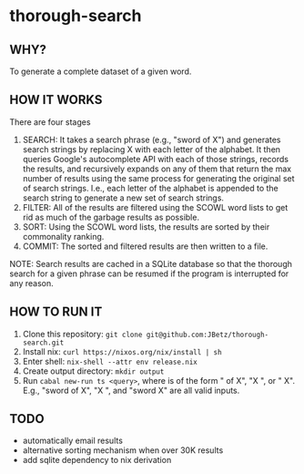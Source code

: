 # thorough-search

## WHY?

To generate a complete dataset of a given word.

## HOW IT WORKS

There are four stages
1. SEARCH: It takes a search phrase (e.g., "sword of X") and generates search strings by replacing X with each letter of the alphabet. It then queries Google's autocomplete API with each of those strings, records the results, and recursively expands on any of them that return the max number of results using the same process for generating the original set of search strings. I.e., each letter of the alphabet is appended to the search string to generate a new set of search strings.
2. FILTER: All of the results are filtered using the SCOWL word lists to get rid as much of the garbage results as possible.
3. SORT: Using the SCOWL word lists, the results are sorted by their commonality ranking.
4. COMMIT: The sorted and filtered results are then written to a file.

NOTE: Search results are cached in a SQLite database so that the thorough search for a given phrase can be resumed if the program is interrupted for any reason.

## HOW TO RUN IT

1. Clone this repository: `git clone git@github.com:JBetz/thorough-search.git`
2. Install nix: `curl https://nixos.org/nix/install | sh`
3. Enter shell: `nix-shell --attr env release.nix`
4. Create output directory: `mkdir output`
5. Run `cabal new-run ts <query>`, where <query> is of the form "<word> of X", "X <word>", or "<word> X". E.g., "sword of X", "X ", and "sword X" are all valid inputs.

## TODO
 - automatically email results
 - alternative sorting mechanism when over 30K results
 - add sqlite dependency to nix derivation